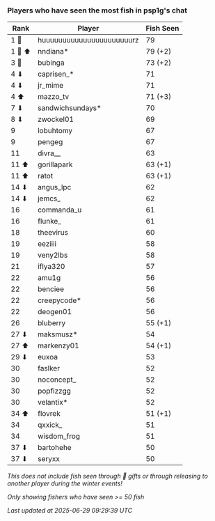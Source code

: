 ### Players who have seen the most fish in psp1g's chat
| Rank | Player | Fish Seen |
|------|--------|-----------|
| 1 🥇  | huuuuuuuuuuuuuuuuuuuuuurz  | 79 |
| 1 🥇 ⬆ | nndiana*  | 79 (+2) |
| 3 🥉  | bubinga  | 73 (+2) |
| 4 ⬇ | caprisen_*  | 71 |
| 4 ⬇ | jr_mime  | 71 |
| 4 ⬆ | mazzo_tv  | 71 (+3) |
| 7 ⬇ | sandwichsundays*  | 70 |
| 8 ⬇ | zwockel01  | 69 |
| 9  | lobuhtomy  | 67 |
| 9  | pengeg  | 67 |
| 11  | divra__  | 63 |
| 11 ⬆ | gorillapark  | 63 (+1) |
| 11 ⬆ | ratot  | 63 (+1) |
| 14 ⬇ | angus_lpc  | 62 |
| 14 ⬇ | jemcs_  | 62 |
| 16  | commanda_u  | 61 |
| 16  | flunke_  | 61 |
| 18  | theevirus  | 60 |
| 19  | eeziiii  | 58 |
| 19  | veny2lbs  | 58 |
| 21  | iflya320  | 57 |
| 22  | amu1g  | 56 |
| 22  | benciee  | 56 |
| 22  | creepycode*  | 56 |
| 22  | deogen01  | 56 |
| 26  | bluberry  | 55 (+1) |
| 27 ⬇ | maksmusz*  | 54 |
| 27 ⬆ | markenzy01  | 54 (+1) |
| 29 ⬇ | euxoa  | 53 |
| 30  | faslker  | 52 |
| 30  | noconcept_  | 52 |
| 30  | popfizzgg  | 52 |
| 30  | velantix*  | 52 |
| 34 ⬆ | flovrek  | 51 (+1) |
| 34  | qxxick_  | 51 |
| 34  | wisdom_frog  | 51 |
| 37 ⬇ | bartohehe  | 50 |
| 37 ⬇ | seryxx  | 50 |

_This does not include fish seen through 🎁 gifts or through releasing to another player during the winter events!_

_Only showing fishers who have seen >= 50 fish_

_Last updated at 2025-06-29 09:29:39 UTC_